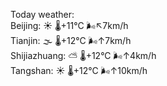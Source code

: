 Today weather:  
Beijing: ☀️   🌡️+11°C 🌬️↖7km/h  
Tianjin: 🌫  🌡️+12°C 🌬️↑7km/h  
Shijiazhuang: ⛅️  🌡️+12°C 🌬️↑4km/h  
Tangshan: ☀️   🌡️+12°C 🌬️↑10km/h  
